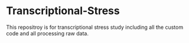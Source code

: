 # Transcriptional-Stress
This repositroy is for transcriptional stress study including all the custom code and all processing raw data.
